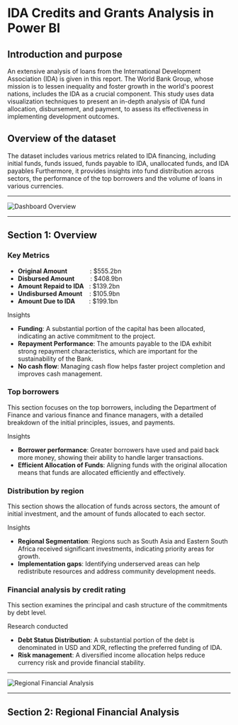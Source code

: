 # IDA Credits and Grants Analysis in Power BI
**Introduction and purpose**
--

An extensive analysis of loans from the International Development Association (IDA) is given in this report. The World Bank Group, whose mission is to lessen inequality and foster growth in the world's poorest nations, includes the IDA as a crucial component. This study uses data visualization techniques to present an in-depth analysis of IDA fund allocation, disbursement, and payment, to assess its effectiveness in implementing development outcomes.

**Overview of the dataset**
--

The dataset includes various metrics related to IDA financing, including initial funds, funds issued, funds payable to IDA, unallocated funds, and IDA payables Furthermore, it provides insights into fund distribution across sectors, the performance of the top borrowers and the volume of loans in various currencies.

---

![Dashboard Overview](https://drive.google.com/uc?export=view&id=1CoU28pihigfcNjvqyyLM_FAc0GjPFkSN)

---

## Section 1: Overview

### Key Metrics

- **Original Amount**&nbsp;&nbsp;&nbsp;&nbsp;&nbsp;&nbsp;&nbsp;&nbsp;&nbsp;&nbsp;&nbsp;&nbsp;&nbsp;: $555.2bn
- **Disbursed Amount**&nbsp;&nbsp;&nbsp;&nbsp;&nbsp;&nbsp;&nbsp;&nbsp;&nbsp;: $408.9bn
- **Amount Repaid to IDA**&nbsp;&nbsp;&nbsp;: $139.2bn
- **Undisbursed Amount**&nbsp;&nbsp;&nbsp;&nbsp;: $105.9bn
- **Amount Due to IDA**&nbsp;&nbsp;&nbsp;&nbsp;&nbsp;&nbsp;&nbsp;&nbsp;: $199.1bn

Insights

- **Funding**: A substantial portion of the capital has been allocated, indicating an active commitment to the project.
- **Repayment Performance**: The amounts payable to the IDA exhibit strong repayment characteristics, which are important for the sustainability of the Bank.
- **No cash flow**: Managing cash flow helps faster project completion and improves cash management.

### Top borrowers

This section focuses on the top borrowers, including the Department of Finance and various finance and finance managers, with a detailed breakdown of the initial principles, issues, and payments.

Insights

- **Borrower performance**: Greater borrowers have used and paid back more money, showing their ability to handle larger transactions.
- **Efficient Allocation of Funds**: Aligning funds with the original allocation means that funds are allocated efficiently and effectively.

### Distribution by region

This section shows the allocation of funds across sectors, the amount of initial investment, and the amount of funds allocated to each sector.

Insights

- **Regional Segmentation**: Regions such as South Asia and Eastern South Africa received significant investments, indicating priority areas for growth.
- **Implementation gaps**: Identifying underserved areas can help redistribute resources and address community development needs.

### Financial analysis by credit rating

This section examines the principal and cash structure of the commitments by debt level.

Research conducted

- **Debt Status Distribution**: A substantial portion of the debt is denominated in USD and XDR, reflecting the preferred funding of IDA.
- **Risk management**: A diversified income allocation helps reduce currency risk and provide financial stability.

---

![Regional Financial Analysis](https://drive.google.com/uc?export=view&id=16uqezeyaNj2Tm4RGpgBVvT6ns3PVSyVy/view?usp=share_link)

---

## Section 2: Regional Financial Analysis

